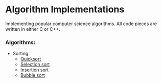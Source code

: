 # Algorithm Implementations
Implementing popular computer science algorithms. All code pieces are written in either C or C++.

### Algorithms:
* Sorting
	* [Quicksort](Source/Sorting/Quick/quick_sort.c "Quicksort implementation")
	* [Selection sort](Source/Sorting/Selection/selection_sort.c "Selection sort implementation")
	* [Insertion sort](Source/Sorting/Insertion/insertion_sort.c "Insertion sort implementation")
	* [Bubble sort](Source/Sorting/Bubble/bubble_sort.c "Bubble sort implementation")

